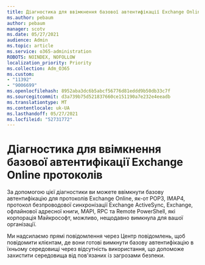 ```yaml
---
title: Діагностика для ввімкнення базової автентифікації Exchange Online протоколів
ms.author: pebaum
author: pebaum
manager: scotv
ms.date: 05/27/2021
audience: Admin
ms.topic: article
ms.service: o365-administration
ROBOTS: NOINDEX, NOFOLLOW
localization_priority: Priority
ms.collection: Adm_O365
ms.custom:
- "11392"
- "9006699"
ms.openlocfilehash: 8952aba3dc6b5abcf56776d81eddd9b50db33c7f
ms.sourcegitcommit: d3a739b75d521837660ce151190a7e232e4eeadb
ms.translationtype: MT
ms.contentlocale: uk-UA
ms.lasthandoff: 05/27/2021
ms.locfileid: "52731772"
---
```

# <a name="diagnostic-to-enable-basic-authentication-for-exchange-online-protocols"></a>Діагностика для ввімкнення базової автентифікації Exchange Online протоколів

За допомогою цієї діагностики ви можете ввімкнути базову автентифікацію для протоколів Exchange Online, як-от POP3, IMAP4, протокол безпроводової синхронізації Exchange ActiveSync, Exchange, офлайнової адресної книги, MAPI, RPC та Remote PowerShell, які корпорація Майкрософт, можливо, нещодавно вимкнула для вашої організації. 

Ми надсилаємо прямі повідомлення через Центр повідомлень, щоб повідомити клієнтам, де вони готові вимкнути базову автентифікацію в їхньому середовищі через відсутність використання, що допоможе захистити середовища від пов'язаних із загрозами безпеки.